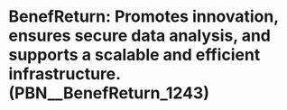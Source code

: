 # BenefReturn: __Promotes innovation, ensures secure data analysis, and supports a scalable and efficient infrastructure.__ (PBN__BenefReturn_1243)

